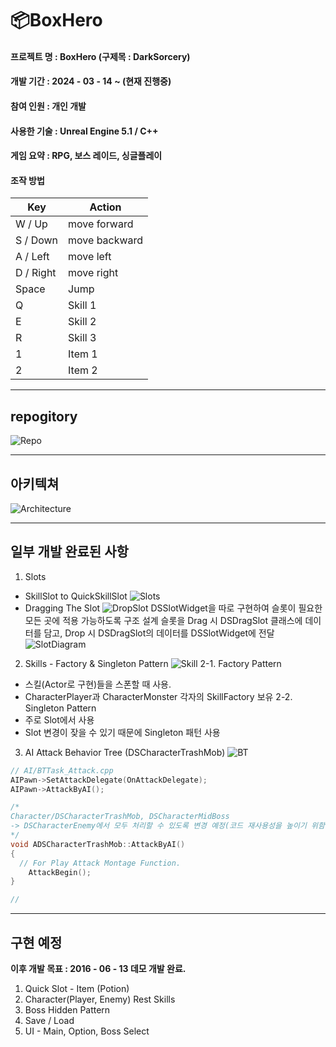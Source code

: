 # 📦BoxHero

#### __프로젝트 명__ : BoxHero (구제목 : DarkSorcery)
#### __개발 기간__ : 2024 - 03 - 14 ~ (현재 진행중)
#### __참여 인원__ : 개인 개발
#### __사용한 기술__ : Unreal Engine 5.1 / C++
#### __게임 요약__ : RPG, 보스 레이드, 싱글플레이
#### __조작 방법__
| Key | Action |
| ------------ | ------------- |
| W / Up | move forward |
| S / Down | move backward |
| A / Left | move left |
| D / Right | move right |
| Space | Jump  |
| Q | Skill 1 |
| E | Skill 2 |
| R | Skill 3 |
| 1 | Item 1 |
| 2 | Item 2 |
___
## repogitory
![Repo](https://github.com/sikk806/BoxHero/assets/54883267/945cd3ee-b7e6-42d4-89d9-f2a3d57bce36)
___
## 아키텍쳐
![Architecture](https://github.com/sikk806/BoxHero/assets/54883267/dfe12569-4c8e-47e8-9e94-5f49aab89e0b)
___
## 일부 개발 완료된 사항
1. Slots
- SkillSlot to QuickSkillSlot
![Slots](https://github.com/sikk806/BoxHero/assets/54883267/23a50744-6f51-44c3-a39c-6b0b04ad3ac2)
- Dragging The Slot
![DropSlot](https://github.com/sikk806/BoxHero/assets/54883267/8fc7a1df-c69f-43ff-ad51-fc1748999153)
DSSlotWidget을 따로 구현하여 슬롯이 필요한 모든 곳에 적용 가능하도록 구조 설계
슬롯을 Drag 시 DSDragSlot 클래스에 데이터를 담고, Drop 시 DSDragSlot의 데이터를 DSSlotWidget에 전달
![SlotDiagram](https://github.com/sikk806/BoxHero/assets/54883267/67d9167f-362d-408f-aa82-876128e810a2)

2. Skills - Factory & Singleton Pattern
![Skill](https://github.com/sikk806/BoxHero/assets/54883267/ff61b070-c5d4-4fda-ba3c-c30d7e18c492)
2-1. Factory Pattern
- 스킬(Actor로 구현)들을 스폰할 때 사용.
- CharacterPlayer과 CharacterMonster 각자의 SkillFactory 보유
2-2. Singleton Pattern
- 주로 Slot에서 사용
- Slot 변경이 잦을 수 있기 때문에 Singleton 패턴 사용
3. AI Attack
Behavior Tree (DSCharacterTrashMob)
![BT](https://github.com/sikk806/BoxHero/assets/54883267/31bc31fd-4e50-4a48-ac9b-485af0809e1d)
```C++
// AI/BTTask_Attack.cpp
AIPawn->SetAttackDelegate(OnAttackDelegate);
AIPawn->AttackByAI();

/*
Character/DSCharacterTrashMob, DSCharacterMidBoss
-> DSCharacterEnemy에서 모두 처리할 수 있도록 변경 예정(코드 재사용성을 높이기 위함.)
*/
void ADSCharacterTrashMob::AttackByAI()
{
  // For Play Attack Montage Function.
	AttackBegin();
}

// 
```
___
## 구현 예정
__이후 개발 목표 : 2016 - 06 - 13 데모 개발 완료.__
1. Quick Slot - Item (Potion)
2. Character(Player, Enemy) Rest Skills
3. Boss Hidden Pattern
4. Save / Load
5. UI - Main, Option, Boss Select
